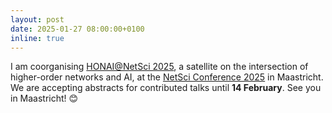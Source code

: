 ```yaml
---
layout: post
date: 2025-01-27 08:00:00+0100
inline: true
---
```


I am coorganising [HONAI@NetSci 2025](https://hons-web.github.io/online/), a satellite on the intersection of higher-order networks and AI, at the [NetSci Conference 2025](https://netsci2025.github.io) in Maastricht. We are accepting abstracts for contributed talks until **14 February**. See you in Maastricht! :blush:
